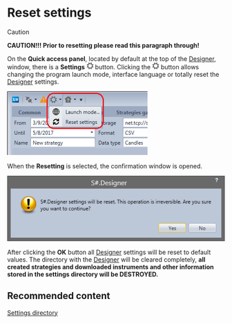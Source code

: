 # Reset settings

> [!CAUTION]
> **CAUTION\!\!\! Prior to resetting please read this paragraph through\!**

On the **Quick access panel**, located by default at the top of the [Designer](Designer.md), window, there is a **Settings** ![Designer The quick access toolbar 02](../images/Designer_quick_access_toolbar_02.png) button. Clicking the ![Designer The quick access toolbar 02](../images/Designer_quick_access_toolbar_02.png) button allows changing the program launch mode, interface language or totally reset the [Designer](Designer.md) settings.

![Designer Start mode 00](../images/Designer_Start_mode_00.png)

When the **Resetting** is selected, the confirmation window is opened.

![Designer Reset language settings 00](../images/Designer_Reset_language_settings_00.png)

After clicking the **OK** button all [Designer](Designer.md) settings will be reset to default values. The directory with the [Designer](Designer.md) will be cleared completely, **all created strategies and downloaded instruments and other information stored in the settings directory will be DESTROYED.**

## Recommended content

[Settings directory](Designer_Directory_and_edit_data_manually.md)
